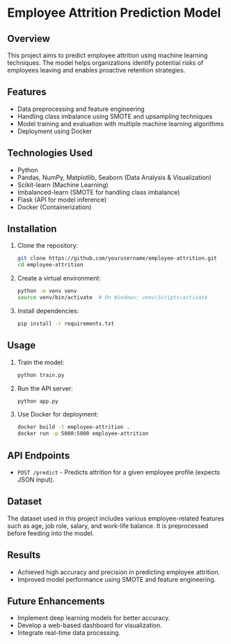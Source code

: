# Employee Attrition Prediction Model

## Overview
This project aims to predict employee attrition using machine learning techniques. The model helps organizations identify potential risks of employees leaving and enables proactive retention strategies.

## Features
- Data preprocessing and feature engineering
- Handling class imbalance using SMOTE and upsampling techniques
- Model training and evaluation with multiple machine learning algorithms
- Deployment using Docker

## Technologies Used
- Python
- Pandas, NumPy, Matplotlib, Seaborn (Data Analysis & Visualization)
- Scikit-learn (Machine Learning)
- Imbalanced-learn (SMOTE for handling class imbalance)
- Flask (API for model inference)
- Docker (Containerization)

## Installation
1. Clone the repository:
   ```bash
   git clone https://github.com/yourusername/employee-attrition.git
   cd employee-attrition
   ```
2. Create a virtual environment:
   ```bash
   python -m venv venv
   source venv/bin/activate  # On Windows: venv\Scripts\activate
   ```
3. Install dependencies:
   ```bash
   pip install -r requirements.txt
   ```

## Usage
1. Train the model:
   ```bash
   python train.py
   ```
2. Run the API server:
   ```bash
   python app.py
   ```
3. Use Docker for deployment:
   ```bash
   docker build -t employee-attrition .
   docker run -p 5000:5000 employee-attrition
   ```

## API Endpoints
- `POST /predict` - Predicts attrition for a given employee profile (expects JSON input).

## Dataset
The dataset used in this project includes various employee-related features such as age, job role, salary, and work-life balance. It is preprocessed before feeding into the model.

## Results
- Achieved high accuracy and precision in predicting employee attrition.
- Improved model performance using SMOTE and feature engineering.

## Future Enhancements
- Implement deep learning models for better accuracy.
- Develop a web-based dashboard for visualization.
- Integrate real-time data processing.


